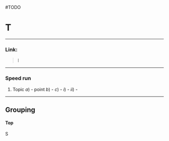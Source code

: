 #TODO 
# T 
---
### Link: 
 > l

---
### Speed run 

1. Topic 
	$a)$ - point 
	$b)$ - 
	$c)$ - 
		$i)$ - 
		$ii)$ - 

--- 
## Grouping

#### Top 

S